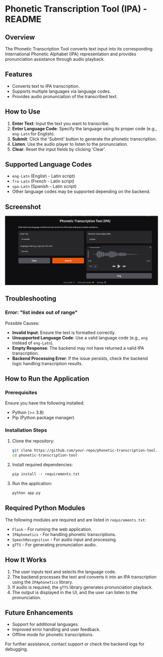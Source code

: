 # Phonetic Transcription Tool (IPA) - README

## Overview
The Phonetic Transcription Tool converts text input into its corresponding International Phonetic Alphabet (IPA) representation and provides pronunciation assistance through audio playback.

## Features
- Converts text to IPA transcription.
- Supports multiple languages via language codes.
- Provides audio pronunciation of the transcribed text.

## How to Use
1. **Enter Text**: Input the text you want to transcribe.
2. **Enter Language Code**: Specify the language using its proper code (e.g., `eng-Latn` for English).
3. **Submit**: Click the 'Submit' button to generate the phonetic transcription.
4. **Listen**: Use the audio player to listen to the pronunciation.
5. **Clear**: Reset the input fields by clicking 'Clear'.

## Supported Language Codes
- `eng-Latn` (English - Latin script)
- `fra-Latn` (French - Latin script)
- `spa-Latn` (Spanish - Latin script)
- Other language codes may be supported depending on the backend.

## Screenshot
![Phonetic Transcription Tool](PhoneticTranscriptionop.png)

## Troubleshooting
### Error: "list index out of range"
Possible Causes:
- **Invalid Input**: Ensure the text is formatted correctly.
- **Unsupported Language Code**: Use a valid language code (e.g., `eng` instead of `eng-Latn`).
- **Empty Response**: The backend may not have returned a valid IPA transcription.
- **Backend Processing Error**: If the issue persists, check the backend logic handling transcription results.

## How to Run the Application
### Prerequisites
Ensure you have the following installed:
- Python (>= 3.8)
- Pip (Python package manager)

### Installation Steps
1. Clone the repository:
   ```sh
   git clone https://github.com/your-repo/phonetic-transcription-tool.git
   cd phonetic-transcription-tool
   ```
2. Install required dependencies:
   ```sh
   pip install -r requirements.txt
   ```
3. Run the application:
   ```sh
   python app.py
   ```

## Required Python Modules
The following modules are required and are listed in `requirements.txt`:
- `Flask` - For running the web application.
- `IPAphonetics` - For handling phonetic transcriptions.
- `SpeechRecognition` - For audio input and processing.
- `gTTS` - For generating pronunciation audio.

## How It Works
1. The user inputs text and selects the language code.
2. The backend processes the text and converts it into an IPA transcription using the `IPAphonetics` library.
3. If audio is required, the `gTTS` library generates pronunciation playback.
4. The output is displayed in the UI, and the user can listen to the pronunciation.

## Future Enhancements
- Support for additional languages.
- Improved error handling and user feedback.
- Offline mode for phonetic transcriptions.

For further assistance, contact support or check the backend logs for debugging.


